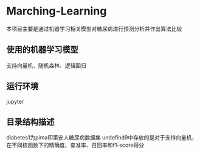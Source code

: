 # Marching-Learning
本项目主要是通过机器学习相关模型对糖尿病进行预测分析并作出算法比较
## 使用的机器学习模型
支持向量机、随机森林、逻辑回归
## 运行环境
jupyter
## 目录结构描述
diabetes1为pima印第安人糖尿病数据集
undefind9中存放的是对于支持向量机，在不同核函数下的精确度、查准率、召回率和f1-score得分

